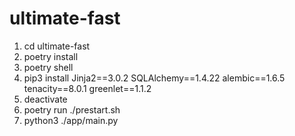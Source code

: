 # ultimate-fast

1. cd ultimate-fast
2. poetry install
3. poetry shell
4. pip3 install Jinja2==3.0.2 SQLAlchemy==1.4.22 alembic==1.6.5 tenacity==8.0.1 greenlet==1.1.2
5. deactivate
6. poetry run ./prestart.sh
7. python3 ./app/main.py
